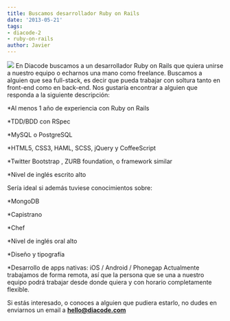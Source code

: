 ```yaml
---
title: Buscamos desarrollador Ruby on Rails
date: '2013-05-21'
tags:
- diacode-2
- ruby-on-rails
author: Javier
---
```


[![](http://blog.diacode.com/wp-content/uploads/2013/03/looking-for-craft21.jpg)](http://blog.diacode.com/buscamos-desarrollador-ruby-on-rails)
En Diacode buscamos a un desarrollador Ruby on Rails que quiera unirse a nuestro equipo o echarnos una mano como freelance. Buscamos a alguien que sea 
full-stack, es decir que pueda trabajar con soltura tanto en front-end como en back-end. Nos gustaría encontrar a alguien que responda a la siguiente descripción:

*Al menos 1 año de experiencia con Ruby on Rails

	
*TDD/BDD con RSpec

	
*MySQL o PostgreSQL

	
*HTML5, CSS3, HAML, SCSS, jQuery y CoffeeScript

	
*Twitter Bootstrap , ZURB foundation, o framework similar

	
*Nivel de inglés escrito alto

Sería ideal si además tuviese conocimientos sobre:

*MongoDB

	
*Capistrano

	
*Chef

	
*Nivel de inglés oral alto

	
*Diseño y tipografía

	
*Desarrollo de apps nativas: iOS / Android / Phonegap
Actualmente trabajamos de forma remota, así que la persona que se una a nuestro equipo podrá trabajar desde donde quiera y con horario completamente flexible.

Si estás interesado, o conoces a alguien que pudiera estarlo, no dudes en enviarnos un email a 
[**hello@diacode.com**](mailto:hello@diacode.com)
